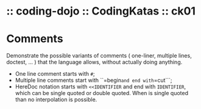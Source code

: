:: coding-dojo :: CodingKatas :: ck01
=====================================

# Comments

Demonstrate the possible variants of comments ( one-liner, multiple lines, doctest, ... ) that the language allows, without actually doing anything.

- One line comment starts with ```#```;
- Multiple line comments start with ``=begin```` and end with ````=cut```;
- HereDoc notation starts with ```<<IDENTIFIER``` and end with ```IDENTIFIER```, which can be single quoted or double quoted. When is single quoted than no interpolation is possible.
